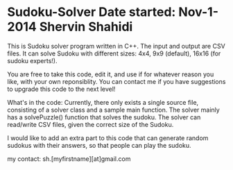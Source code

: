Sudoku-Solver
Date started: Nov-1-2014
Shervin Shahidi
=============

This is Sudoku solver program written in C++. The input and output are CSV files. It can solve Sudoku with different sizes: 4x4, 9x9 (default), 16x16 (for sudoku experts!).
 
 You are free to take this code, edit it, and use if for whatever reason you like, with your own reponsiblity.
 You can contact me if you have suggestions to upgrade this code to the next level!
 
 What's in the code:
 Currently, there only exists a single source file, consisting of a solver class and a sample main function.
 The solver mainly has a solvePuzzle() function that solves the sudoku.
 The solver can read/write CSV files, given the correct size of the Sudoku.

 I would like to add an extra part to this code that can generate random sudokus with their answers, so that people can play the sudoku.
 
 
 
 
 my contact: sh.[myfirstname][at]gmail.com
 
 
 
 
